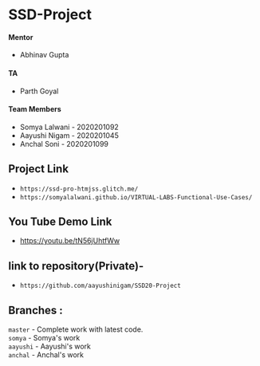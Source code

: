 # SSD-Project
#### Mentor
* Abhinav Gupta

#### TA

* Parth Goyal

#### Team Members
* Somya Lalwani - 2020201092
* Aayushi Nigam - 2020201045
* Anchal Soni - 2020201099

## Project Link
* `https://ssd-pro-htmjss.glitch.me/`
* `https://somyalalwani.github.io/VIRTUAL-LABS-Functional-Use-Cases/`

## You Tube Demo Link
* https://youtu.be/tN56jUhtfWw

## link to repository(Private)- 
* `https://github.com/aayushinigam/SSD20-Project`

## Branches :
`master` - Complete work with latest code. <br/> 
`somya` - Somya's work  <br/> 
`aayushi` - Aayushi's work  <br/> 
`anchal` - Anchal's work  <br/> 

